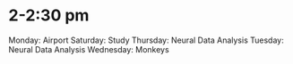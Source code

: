 # 2-2:30 pm

Monday: Airport
Saturday: Study
Thursday: Neural Data Analysis
Tuesday: Neural Data Analysis
Wednesday: Monkeys